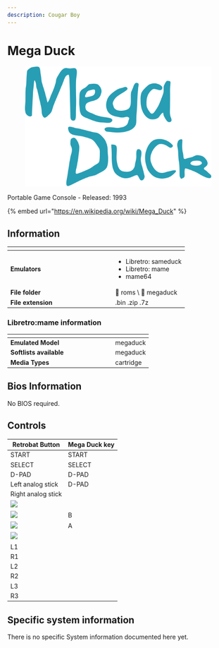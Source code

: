 ```yaml
---
description: Cougar Boy
---
```


# Mega Duck

<div align="left">

<figure><img src="https://raw.githubusercontent.com/fabricecaruso/es-theme-carbon/52ff37c9e265587d006945a2ba695b5a962b3a3d/art/logos/megaduck.svg" alt=""><figcaption></figcaption></figure>

</div>

Portable Game Console - Released: 1993

{% embed url="https://en.wikipedia.org/wiki/Mega_Duck" %}

## Information

<table data-header-hidden><thead><tr><th width="224"></th><th></th></tr></thead><tbody><tr><td><strong>Emulators</strong></td><td><ul><li>Libretro: sameduck</li><li>Libretro: mame</li><li>mame64</li></ul></td></tr><tr><td><strong>File folder</strong></td><td><span data-gb-custom-inline data-tag="emoji" data-code="1f4c2">📂</span> roms \ <span data-gb-custom-inline data-tag="emoji" data-code="1f4c2">📂</span> megaduck</td></tr><tr><td><strong>File extension</strong></td><td>.bin .zip .7z</td></tr></tbody></table>

### Libretro:mame information

<table data-header-hidden><thead><tr><th width="224"></th><th></th></tr></thead><tbody><tr><td><strong>Emulated Model</strong></td><td>megaduck</td></tr><tr><td><strong>Softlists available</strong></td><td>megaduck</td></tr><tr><td><strong>Media Types</strong></td><td>cartridge</td></tr></tbody></table>

## Bios Information

No BIOS required.

## Controls

| Retrobat Button                                       | Mega Duck key |
| ----------------------------------------------------- | ------------- |
| START                                                 | START         |
| SELECT                                                | SELECT        |
| D-PAD                                                 | D-PAD         |
| Left analog stick                                     | D-PAD         |
| Right analog stick                                    |               |
| ![](<../../../.gitbook/assets/image (2) (1) (1).png>) |               |
| ![](<../../../.gitbook/assets/image (1) (2) (1).png>) | B             |
| ![](<../../../.gitbook/assets/image (4) (1).png>)     | A             |
| ![](<../../../.gitbook/assets/image (3) (1) (2).png>) |               |
| L1                                                    |               |
| R1                                                    |               |
| L2                                                    |               |
| R2                                                    |               |
| L3                                                    |               |
| R3                                                    |               |

## Specific system information

There is no specific System information documented here yet.
